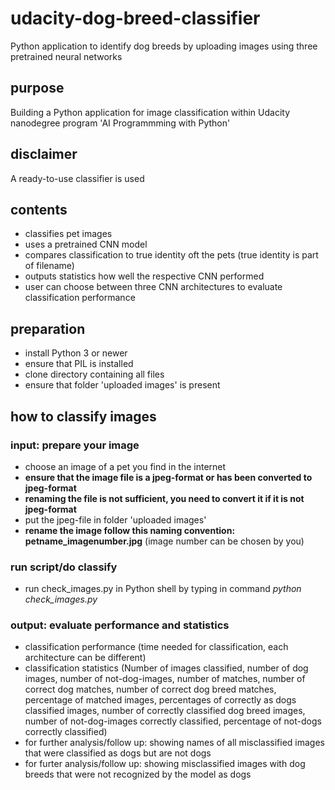 # udacity-dog-breed-classifier
Python application to identify dog breeds by uploading images using three pretrained neural networks

## purpose
Building a Python application for image classification within Udacity nanodegree program 'AI Programmming with Python' 

## disclaimer
A ready-to-use classifier is used

## contents
* classifies pet images 
* uses a pretrained CNN model
* compares classification to true identity oft the pets (true identity is part of filename)
* outputs statistics how well the respective CNN performed
* user can choose between three CNN architectures to evaluate classification performance

## preparation
* install Python 3 or newer
* ensure that PIL is installed
* clone directory containing all files
* ensure that folder 'uploaded images' is present

## how to classify images

### input: prepare your image
* choose an image of a pet you find in the internet
* **ensure that the image file is a jpeg-format or has been converted to jpeg-format**
* **renaming the file is not sufficient, you need to convert it if it is not jpeg-format**
* put the jpeg-file in folder 'uploaded images'
* **rename the image follow this naming convention: petname_imagenumber.jpg** (image number can be chosen by you)

### run script/do classify
* run check_images.py in Python shell by typing in command _python check_images.py_

### output: evaluate performance and statistics
* classification performance (time needed for classification, each architecture can be different)
* classification statistics (Number of images classified, number of dog images, number of not-dog-images, number of matches, number of correct dog matches, number of correct dog breed matches, percentage of matched images, percentages of correctly as dogs classified images, number of correctly classified dog breed images, number of not-dog-images correctly classified, percentage of not-dogs correctly classified)
* for further analysis/follow up: showing names of all misclassified images that were classified as dogs but are not dogs
* for furter analysis/follow up: showing misclassified images with dog breeds that were not recognized by the model as dogs

  
